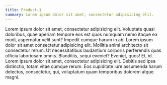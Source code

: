 ```yaml
---
title: Product-1
summary: Lorem ipsum dolor sit amet, consectetur adipisicing elit.
---
```


Lorem ipsum dolor sit amet, consectetur adipisicing elit. Voluptate quasi doloribus, quae aperiam tempore eos est quos numquam nemo itaque ea modi, aspernatur velit sunt? Impedit cumque harum in ab! Lorem ipsum dolor sit amet consectetur adipisicing elit. Mollitia animi architecto sit consectetur rerum. Ut necessitatibus laudantium corporis perferendis quas officia laboriosam omnis. Blanditiis, sequi eveniet? Eveniet, quos! Et, id. Lorem ipsum dolor sit amet, consectetur adipisicing elit. Debitis sed ipsa distinctio, totam vitae cumque rerum. Eos cupiditate iure assumenda harum delectus, consectetur, qui, voluptatum quam temporibus dolorem atque magni.